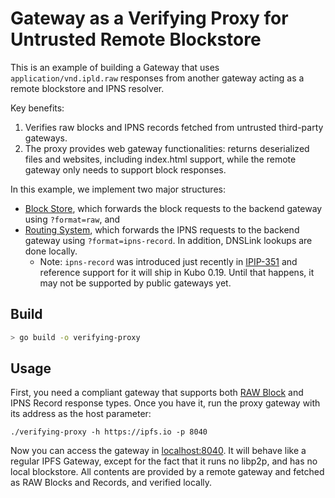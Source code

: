 # Gateway as a Verifying Proxy for Untrusted Remote Blockstore

This is an example of building a Gateway that uses  `application/vnd.ipld.raw`
responses from another gateway acting as a remote blockstore and IPNS resolver.

Key benefits:
1. Verifies raw blocks and IPNS records fetched from untrusted third-party gateways.
2. The proxy provides web gateway functionalities: returns deserialized files and websites, including index.html support, while the remote gateway only needs to support block responses.

In this example, we implement two major structures:

- [Block Store](./blockstore.go), which forwards the block requests to the backend
gateway using `?format=raw`, and
- [Routing System](./routing.go), which forwards the IPNS requests to the backend
gateway using `?format=ipns-record`. In addition, DNSLink lookups are done locally.
  - Note: `ipns-record` was introduced just recently in [IPIP-351](https://github.com/ipfs/specs/pull/351) and reference support for it will ship in Kubo 0.19. Until that happens, it may not be supported by public gateways yet. 

## Build

```bash
> go build -o verifying-proxy
```

## Usage

First, you need a compliant gateway that supports both [RAW Block](https://www.iana.org/assignments/media-types/application/vnd.ipld.raw) and IPNS Record response
types. Once you have it, run the proxy gateway with its address as the host parameter:


```
./verifying-proxy -h https://ipfs.io -p 8040
```

Now you can access the gateway in [localhost:8040](http://localhost:8040). It will
behave like a regular IPFS Gateway, except for the fact that it runs no libp2p, and has no local blockstore.
All contents are provided by a remote  gateway and fetched as RAW Blocks and Records, and verified locally.
